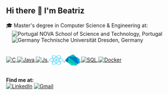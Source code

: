 ## Hi there 👋 I'm Beatriz

🎓 Master's degree in Computer Science & Engineering at:
<br>
&nbsp;&nbsp;&nbsp;&nbsp;<img
    src="https://flagcdn.com/16x12/pt.png"
    srcset="https://flagcdn.com/32x24/pt.png 2x,
    https://flagcdn.com/48x36/pt.png 3x"
    width="16"
    height="12"
    alt="Portugal"> NOVA School of Science and Technology, Portugal <br>
&nbsp;&nbsp;&nbsp;&nbsp;<img
    src="https://flagcdn.com/16x12/de.png"
    srcset="https://flagcdn.com/32x24/de.png 2x,
    https://flagcdn.com/48x36/de.png 3x"
    width="16"
    height="12"
    alt="Germany"> Technische Universität Dresden, Germany <br>

<div style="display: inline-block"><br>
  <a href="https://learn.microsoft.com/en-us/cpp/c-language/?view=msvc-170">
    <img align="center" alt="C" height="30" width="40" src="https://cdn.jsdelivr.net/gh/devicons/devicon/icons/c/c-original.svg">
  </a><a href="https://docs.oracle.com/en/java/javase/19/docs/api/index.html" >
    <img align="center" alt="Java" height="30" width="40" src="https://cdn.jsdelivr.net/gh/devicons/devicon/icons/java/java-original.svg">
  </a><a href="https://devdocs.io/javascript/" >
    <img align="center" alt="Js" height="30" width="40" src="https://cdn.jsdelivr.net/gh/devicons/devicon/icons/javascript/javascript-original.svg">
  </a><a href="https://react.dev/learn" >
    <img align="center" alt="React" height="30" width="40" src="https://github.com/devicons/devicon/blob/v2.15.1/icons/react/react-original.svg">
  </a><a href="https://dart.dev/guides" >
    <img align="center" alt="Dart" height="30" width="40" src="https://github.com/devicons/devicon/blob/v2.15.1/icons/dart/dart-original.svg">
  </a><a href="https://www.mysql.com/" >
    <img align="center" alt="SQL" height="30" width="40" src="https://cdn.jsdelivr.net/gh/devicons/devicon/icons/mysql/mysql-original.svg">
  </a><a href="https://www.docker.com/get-started" >
    <img align="center" alt="Docker" height="30" width="40" src="https://cdn.jsdelivr.net/gh/devicons/devicon/icons/docker/docker-original.svg">
  </a>
</div>

<br>
<br>

**Find me at:** 
<br>
[![LinkedIn](https://img.shields.io/badge/LinkedIn-0077B5?style=for-the-badge&logo=linkedin&logoColor=white)](https://www.linkedin.com/in/-beatriz-santos/)
[![Gmail](https://img.shields.io/badge/Gmail-D14836?style=for-the-badge&logo=gmail&logoColor=white)](mailto:bmr.santos@campus.fct.unl.pt)

